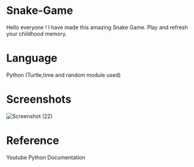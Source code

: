 # Snake-Game
Hello everyone ! I have made this amazing Snake Game. Play and refresh your childhood memory.

# Language
Python (Turtle,time and random module used)

# Screenshots

![Screenshot (22)](https://user-images.githubusercontent.com/98648437/214765085-86ab3d95-3363-4f14-a0cf-c55178473ff6.png)

# Reference 
Youtube
Python Documentation
